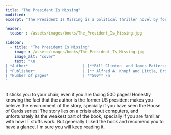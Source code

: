 ```yaml
---
title: "The President Is Missing"
modified:
excerpt: "The President Is Missing is a political thriller novel by former US President Bill Clinton and novelist James Patterson published in June 2018."

header:
  teaser : /assets/images/books/The_President_Is_Missing.jpg

sidebar:
  - title: "The President Is Missing"
    image : /assets/images/books/The_President_Is_Missing.jpg
    image_alt: "cover"
    text: "\n
| *Author*                        | [**Bill Clinton  and James Patterson**](https://en.wikipedia.org/wiki/The_President_Is_Missing_(novel) \n
| *Publisher*                     | [** Alfred A. Knopf and Little, Brown & Co.**](http://knopfdoubleday.com) \n
| *Number of pages*               | **500** \n
"
---
```


It sticks you to your chair, even if you are facing 500 pages! Honestly knowing the fact that 
the author is the former US president makes you beleive the environment of the story, specially if you
have seen the House of Cards series! The story lies on a crisis about computers, and unfortunately its the 
weakest part of the book, specially if you are familiar with how IT stuffs work. But generally I liked the book
and recomend you to have a glance. I'm sure you will keep reading it. 
